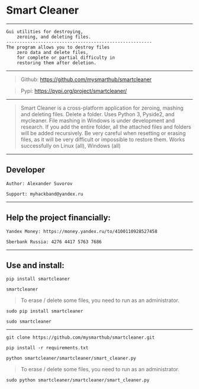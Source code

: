 Smart Cleaner
==============
---

    Gui utilities for destroying,
        zeroing, and deleting files.
    -------------------------------------------------------
    The program allows you to destroy files
        zero data and delete files,
        for complete or partial difficulty in
        restoring them after deletion.
---
>Github: https://github.com/mysmarthub/smartcleaner

>Pypi: https://pypi.org/project/smartcleaner/

---

>Smart Cleaner is a cross-platform application for zeroing, 
> mashing and deleting files. Delete a folder. Uses Python 3, 
> Pyside2, and mycleaner. File mashing in 
> Windows is under development and research. 
> If you add the entire folder, all the attached files and 
> folders will be added recursively. 
> Be very careful when resetting or erasing files, 
> as it will be very difficult or impossible to 
> restore them. Works successfully on Linux (all), Windows (all)

---

Developer
---
    Author: Alexander Suvorov

    Support: myhackband@yandex.ru

---

Help the project financially:
---

    Yandex Money: https://money.yandex.ru/to/4100110928527458

    Sberbank Russia: 4276 4417 5763 7686

---

Use and install:
---

`pip install smartcleaner`

`smartcleaner`

>To erase / delete some files, you need to run as an administrator.

`sudo pip install smartcleaner`

`sudo smartcleaner`

---

`git clone https://github.com/mysmarthub/smartcleaner.git`

`pip install -r requirements.txt`

    
`python smartcleaner/smartcleaner/smart_cleaner.py`

>To erase / delete some files, you need to run as an administrator.
    
`sudo python smartcleaner/smartcleaner/smart_cleaner.py`
